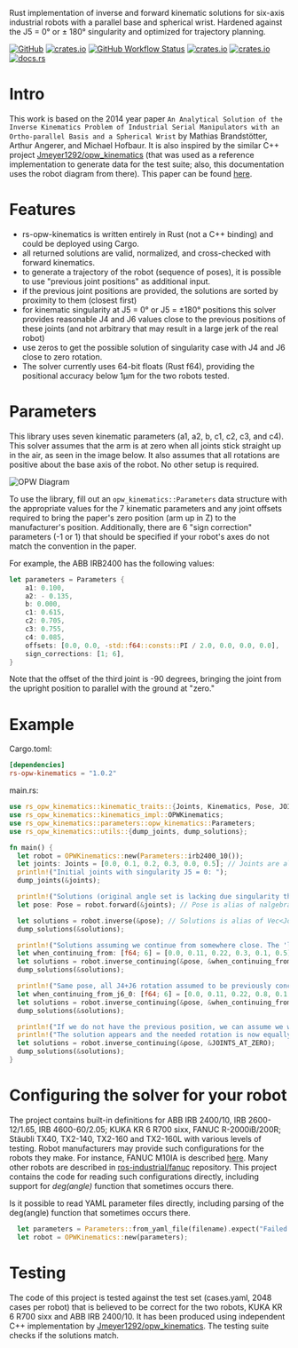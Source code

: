Rust implementation of inverse and forward kinematic solutions for six-axis industrial robots with a parallel base
and spherical wrist. Hardened against the J5 = 0&deg; or &plusmn; 180&deg; singularity and optimized for trajectory planning.

[![GitHub](https://img.shields.io/badge/GitHub-777777)](https://github.com/bourumir-wyngs/rs-opw-kinematics)
[![crates.io](https://img.shields.io/crates/v/rs-opw-kinematics.svg)](https://crates.io/crates/rs-opw-kinematics)
[![GitHub Workflow Status](https://img.shields.io/github/actions/workflow/status/bourumir-wyngs/rs-opw-kinematics/rust.yml)](https://github.com/bourumir-wyngs/rs-opw-kinematics/actions)
[![crates.io](https://img.shields.io/crates/l/rs-opw-kinematics.svg)](https://crates.io/crates/rs-opw-kinematics)
[![crates.io](https://img.shields.io/crates/d/rs-opw-kinematics.svg)](https://crates.io/crates/rs-opw-kinematics)
[![docs.rs](https://docs.rs/rs-opw-kinematics/badge.svg)](https://docs.rs/rs-opw-kinematics)

# Intro

This work is based on the 2014 year paper `An Analytical Solution of the Inverse Kinematics Problem
of Industrial Serial Manipulators with an Ortho-parallel Basis and a Spherical Wrist` by
Mathias Brandstötter, Arthur Angerer, and Michael Hofbaur. It is also inspired by the similar
C++ project [Jmeyer1292/opw_kinematics](https://github.com/Jmeyer1292/opw_kinematics) (that was used as a reference
implementation to generate data for the test suite; also, this documentation uses the robot diagram from there).
This paper can be found
[here](https://www.researchgate.net/profile/Mathias-Brandstoetter/publication/264212870_An_Analytical_Solution_of_the_Inverse_Kinematics_Problem_of_Industrial_Serial_Manipulators_with_an_Ortho-parallel_Basis_and_a_Spherical_Wrist/links/53d2417e0cf2a7fbb2e98b09/An-Analytical-Solution-of-the-Inverse-Kinematics-Problem-of-Industrial-Serial-Manipulators-with-an-Ortho-parallel-Basis-and-a-Spherical-Wrist.pdf).

# Features
- rs-opw-kinematics is written entirely in Rust (not a C++ binding) and could be deployed using Cargo.
- all returned solutions are valid, normalized, and cross-checked with forward kinematics.
- to generate a trajectory of the robot (sequence of poses), it is possible to use "previous joint positions" as additional input.
- if the previous joint positions are provided, the solutions are sorted by proximity to them (closest first)
- for kinematic singularity at J5 = 0&deg; or J5 = &plusmn;180&deg; positions this solver provides reasonable J4 and J6
  values close to the previous positions of these joints (and not arbitrary that may result in a large jerk of the real robot)
- use zeros to get the possible solution of singularity case with J4 and J6 close to zero rotation.
- The solver currently uses 64-bit floats (Rust f64), providing the positional accuracy below 1&micro;m for
  the two robots tested.

# Parameters

This library uses seven kinematic parameters (a1, a2, b, c1, c2, c3, and c4). This solver assumes that the arm is
at zero when all joints stick straight up in the air, as seen in the image below. It also assumes that all
rotations are positive about the base axis of the robot. No other setup is required.

![OPW Diagram](https://bourumir-wyngs.github.io/rs-opw-kinematics/documentation/opw.gif)
<!-- ![OPW Diagram](documentation/opw.gif) -->

To use the library, fill out an `opw_kinematics::Parameters` data structure with the appropriate values for the 7
kinematic parameters and any joint offsets required to bring the paper's zero position (arm up in Z) to the
manufacturer's position. Additionally, there are 6 "sign correction" parameters (-1 or 1) that should be specified if
your robot's axes do not match the convention in the paper.

For example, the ABB IRB2400 has the following values:

```Rust
let parameters = Parameters {
    a1: 0.100,
    a2: - 0.135,
    b: 0.000,
    c1: 0.615,
    c2: 0.705,
    c3: 0.755,
    c4: 0.085,
    offsets: [0.0, 0.0, -std::f64::consts::PI / 2.0, 0.0, 0.0, 0.0],
    sign_corrections: [1; 6],
}
``` 

Note that the offset of the third joint is -90 degrees, bringing the joint from the upright position to parallel with
the ground at "zero."

# Example
Cargo.toml:
```toml
[dependencies]
rs-opw-kinematics = "1.0.2"
```

main.rs:

```Rust
use rs_opw_kinematics::kinematic_traits::{Joints, Kinematics, Pose, JOINTS_AT_ZERO};
use rs_opw_kinematics::kinematics_impl::OPWKinematics;
use rs_opw_kinematics::parameters::opw_kinematics::Parameters;
use rs_opw_kinematics::utils::{dump_joints, dump_solutions};

fn main() {
  let robot = OPWKinematics::new(Parameters::irb2400_10());
  let joints: Joints = [0.0, 0.1, 0.2, 0.3, 0.0, 0.5]; // Joints are alias of [f64; 6]
  println!("Initial joints with singularity J5 = 0: ");
  dump_joints(&joints);

  println!("Solutions (original angle set is lacking due singularity there: ");
  let pose: Pose = robot.forward(&joints); // Pose is alias of nalgebra::Isometry3<f64>

  let solutions = robot.inverse(&pose); // Solutions is alias of Vec<Joints>
  dump_solutions(&solutions);

  println!("Solutions assuming we continue from somewhere close. The 'lost solution' returns");
  let when_continuing_from: [f64; 6] = [0.0, 0.11, 0.22, 0.3, 0.1, 0.5];
  let solutions = robot.inverse_continuing(&pose, &when_continuing_from);
  dump_solutions(&solutions);

  println!("Same pose, all J4+J6 rotation assumed to be previously concentrated on J4 only");
  let when_continuing_from_j6_0: [f64; 6] = [0.0, 0.11, 0.22, 0.8, 0.1, 0.0];
  let solutions = robot.inverse_continuing(&pose, &when_continuing_from_j6_0);
  dump_solutions(&solutions);

  println!("If we do not have the previous position, we can assume we want J4, J6 close to 0.0");
  println!("The solution appears and the needed rotation is now equally distributed between J4 and J6.");
  let solutions = robot.inverse_continuing(&pose, &JOINTS_AT_ZERO);
  dump_solutions(&solutions);
}
```

# Configuring the solver for your robot
The project contains built-in definitions for ABB IRB 2400/10, IRB 2600-12/1.65, IRB 4600-60/2.05; KUKA KR 6 R700 sixx, 
FANUC R-2000iB/200R; Stäubli TX40, TX2-140, TX2-160 and TX2-160L with various levels of
testing. Robot manufacturers may provide such configurations for the robots they make.
For instance, FANUC M10IA is described [here](https://github.com/ros-industrial/fanuc/blob/3ea2842baca3184cc621071b785cbf0c588a4046/fanuc_m10ia_support/config/opw_parameters_m10ia.yaml).
Many other robots are described in [ros-industrial/fanuc](https://github.com/ros-industrial/fanuc) repository.
This project contains the code for reading such configurations directly, including support for *deg(angle)*
function that sometimes occurs there.

Is it possible to read YAML parameter files directly, including parsing of the deg(angle)
function that sometimes occurs there.

```Rust
  let parameters = Parameters::from_yaml_file(filename).expect("Failed to load parameters from file");
  let robot = OPWKinematics::new(parameters);
```

# Testing
The code of this project is tested against the test set (cases.yaml, 2048 cases per robot) that is
believed to be correct for the two robots, KUKA KR 6 R700 sixx and ABB IRB 2400/10. It has been produced
using independent C++ implementation by [Jmeyer1292/opw_kinematics](https://github.com/Jmeyer1292/opw_kinematics). The testing suite checks if the solutions
match.


